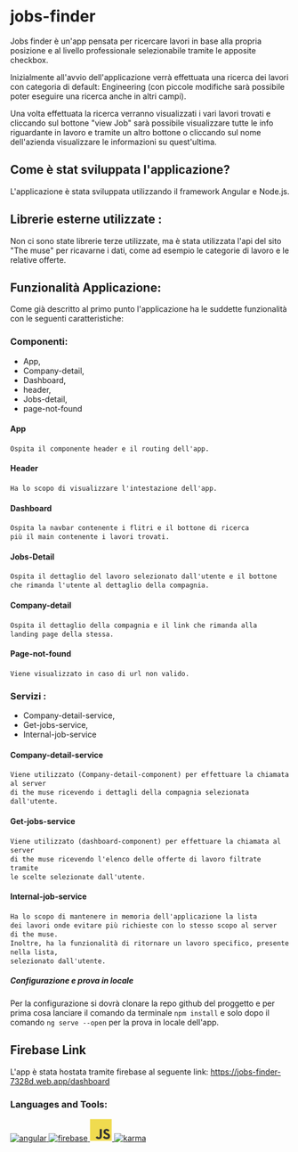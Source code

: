 # jobs-finder

Jobs finder è un'app pensata per ricercare lavori in base
alla propria posizione e al livello professionale
selezionabile tramite le apposite checkbox.

Inizialmente all'avvio dell'applicazione verrà
effettuata una ricerca dei lavori con categoria di default:
Engineering (con piccole modifiche sarà possibile
poter eseguire una ricerca anche in altri campi).

Una volta effettuata la ricerca verranno visualizzati i vari
lavori trovati e cliccando sul bottone "view Job" sarà
possibile visualizzare tutte le info riguardante in lavoro e
tramite un altro bottone o cliccando sul nome dell'azienda
visualizzare le informazioni su quest'ultima.

## Come è stat sviluppata l'applicazione? 
L'applicazione è stata sviluppata utilizzando il framework 
Angular e Node.js.

## Librerie esterne utilizzate :
Non ci sono state librerie terze utilizzate, ma è stata 
utilizzata l'api del sito "The muse" per ricavarne i dati,
come ad esempio le categorie di lavoro e le relative offerte.

## Funzionalità Applicazione: 
Come già descritto al primo punto l'applicazione ha le suddette
funzionalità con le seguenti caratteristiche:

### Componenti: 
  - App,
  - Company-detail,
  - Dashboard,
  - header,
  - Jobs-detail,
  - page-not-found

  #### App 
    Ospita il componente header e il routing dell'app.

  #### Header
    Ha lo scopo di visualizzare l'intestazione dell'app.
  #### Dashboard 
    Ospita la navbar contenente i flitri e il bottone di ricerca
    più il main contenente i lavori trovati.
  #### Jobs-Detail
    Ospita il dettaglio del lavoro selezionato dall'utente e il bottone
    che rimanda l'utente al dettaglio della compagnia.
  #### Company-detail
    Ospita il dettaglio della compagnia e il link che rimanda alla 
    landing page della stessa.
    
  #### Page-not-found
    Viene visualizzato in caso di url non valido.

### Servizi : 
  - Company-detail-service,
  - Get-jobs-service,
  - Internal-job-service

  #### Company-detail-service
    Viene utilizzato (Company-detail-component) per effettuare la chiamata al server 
    di the muse ricevendo i dettagli della compagnia selezionata dall'utente.
 
 #### Get-jobs-service
    Viene utilizzato (dashboard-component) per effettuare la chiamata al server 
    di the muse ricevendo l'elenco delle offerte di lavoro filtrate tramite 
    le scelte selezionate dall'utente.

 #### Internal-job-service
    Ha lo scopo di mantenere in memoria dell'applicazione la lista 
    dei lavori onde evitare più richieste con lo stesso scopo al server
    di the muse. 
    Inoltre, ha la funzionalità di ritornare un lavoro specifico, presente nella lista,
    selezionato dall'utente.
##### Configurazione e prova in locale
Per la configurazione si dovrà clonare la repo github del proggetto 
e per prima cosa lanciare il comando da terminale `npm install` e 
solo dopo il comando `ng serve --open` per la prova in locale dell'app.


## Firebase Link
L'app è stata hostata tramite firebase al seguente link: https://jobs-finder-7328d.web.app/dashboard

<h3 align="left">Languages and Tools:</h3>
<p align="left"> <a href="https://angular.io" target="_blank" rel="noreferrer"> <img src="https://angular.io/assets/images/logos/angular/angular.svg" alt="angular" width="40" height="40"/> </a> <a href="https://firebase.google.com/" target="_blank" rel="noreferrer"> <img src="https://www.vectorlogo.zone/logos/firebase/firebase-icon.svg" alt="firebase" width="40" height="40"/> </a> <a href="https://developer.mozilla.org/en-US/docs/Web/JavaScript" target="_blank" rel="noreferrer"> <img src="https://raw.githubusercontent.com/devicons/devicon/master/icons/javascript/javascript-original.svg" alt="javascript" width="40" height="40"/> </a> <a href="https://karma-runner.github.io/latest/index.html" target="_blank" rel="noreferrer"> <img src="https://raw.githubusercontent.com/detain/svg-logos/780f25886640cef088af994181646db2f6b1a3f8/svg/karma.svg" alt="karma" width="40" height="40"/> </a> </p>